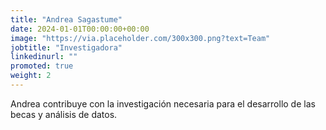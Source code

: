 ```yaml
---
title: "Andrea Sagastume"
date: 2024-01-01T00:00:00+00:00
image: "https://via.placeholder.com/300x300.png?text=Team"
jobtitle: "Investigadora"
linkedinurl: ""
promoted: true
weight: 2
---
```


Andrea contribuye con la investigación necesaria para el desarrollo de las becas y análisis de datos.
